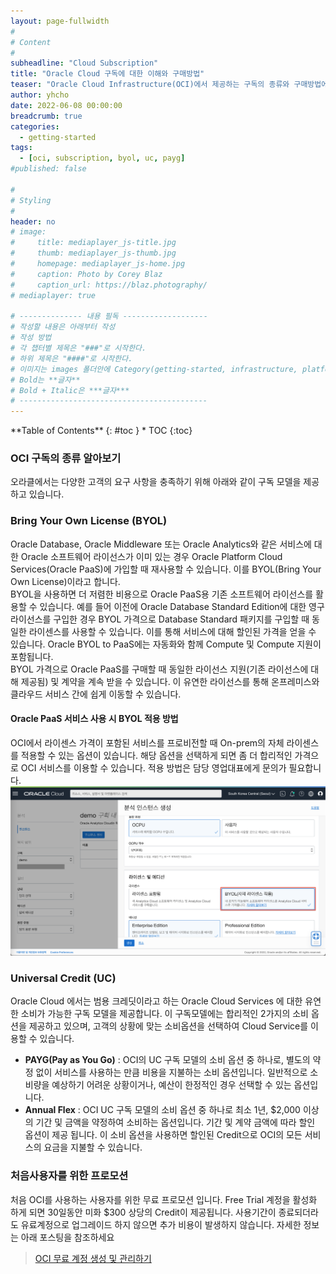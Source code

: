 ```yaml
---
layout: page-fullwidth
#
# Content
#
subheadline: "Cloud Subscription"
title: "Oracle Cloud 구독에 대한 이해와 구매방법"
teaser: "Oracle Cloud Infrastructure(OCI)에서 제공하는 구독의 종류와 구매방법에 대해 알아봅니다."
author: yhcho
date: 2022-06-08 00:00:00
breadcrumb: true
categories:
  - getting-started
tags:
  - [oci, subscription, byol, uc, payg]
#published: false

#
# Styling
#
header: no
# image:
#     title: mediaplayer_js-title.jpg
#     thumb: mediaplayer_js-thumb.jpg
#     homepage: mediaplayer_js-home.jpg
#     caption: Photo by Corey Blaz
#     caption_url: https://blaz.photography/
# mediaplayer: true

# -------------- 내용 필독 -------------------
# 작성할 내용은 아래부터 작성
# 작성 방법
# 각 챕터별 제목은 "###"로 시작한다.
# 하위 제목은 "####"로 시작한다.
# 이미지는 images 폴더안에 Category(getting-started, infrastructure, platform, database, aiml)에 넣고 사용 시 "../../images/카테고리명/이미지" 형태로 참조한다.
# Bold는 **글자**
# Bold + Italic은 ***글자***
# ------------------------------------------
---
```


<div class="panel radius" markdown="1">
**Table of Contents**
{: #toc }
*  TOC
{:toc}
</div>

### OCI 구독의 종류 알아보기
오라클에서는 다양한 고객의 요구 사항을 충족하기 위해 아래와 같이 구독 모델을 제공하고 있습니다.

### Bring Your Own License (BYOL)
Oracle Database, Oracle Middleware 또는 Oracle Analytics와 같은 서비스에 대한 Oracle 소프트웨어 라이선스가 이미 있는 경우 Oracle Platform Cloud Services(Oracle PaaS)에 가입할 때 재사용할 수 있습니다. 이를 BYOL(Bring Your Own License)이라고 합니다.
<br>
BYOL을 사용하면 더 저렴한 비용으로 Oracle PaaS용 기존 소프트웨어 라이선스를 활용할 수 있습니다. 예를 들어 이전에 Oracle Database Standard Edition에 대한 영구 라이선스를 구입한 경우 BYOL 가격으로 Database Standard 패키지를 구입할 때 동일한 라이센스를 사용할 수 있습니다. 이를 통해 서비스에 대해 할인된 가격을 얻을 수 있습니다. Oracle BYOL to PaaS에는 자동화와 함께 Compute 및 Compute 지원이 포함됩니다.
<br>
BYOL 가격으로 Oracle PaaS를 구매할 때 동일한 라이선스 지원(기존 라이선스에 대해 제공됨) 및 계약을 계속 받을 수 있습니다. 이 유연한 라이선스를 통해 온프레미스와 클라우드 서비스 간에 쉽게 이동할 수 있습니다.

#### Oracle PaaS 서비스 사용 시 BYOL 적용 방법
OCI에서 라이센스 가격이 포함된 서비스를 프로비전할 때 On-prem의 자체 라이센스를 적용할 수 있는 옵션이 있습니다. 해당 옵션을 선택하게 되면 좀 더 합리적인 가격으로 OCI 서비스를 이용할 수 있습니다. 적용 방법은 담당 영업대표에게 문의가 필요합니다.
    ![BYOL Sample](/assets/img/getting-started/2022/oci-byol-example.png " ")

### Universal Credit (UC)
Oracle Cloud 에서는 범용 크레딧이라고 하는 Oracle Cloud Services 에 대한 유연한 소비가 가능한 구독 모델을 제공합니다. 
이 구독모델에는 합리적인 2가지의 소비 옵션을 제공하고 있으며, 고객의 상황에 맞는 소비옵션을 선택하여 Cloud Service를 이용할 수 있습니다.
 - **PAYG(Pay as You Go)** : OCI의 UC 구독 모델의 소비 옵션 중 하나로, 별도의 약정 없이 서비스를 사용하는 만큼 비용을 지불하는 소비 옵션입니다. 일반적으로 소비량을 예상하기 어려운 상황이거나, 예산이 한정적인 경우 선택할 수 있는 옵션입니다.
 - **Annual Flex** : OCI UC 구독 모델의 소비 옵션 중 하나로 최소 1년, $2,000 이상의 기간 및 금액을 약정하여 소비하는 옵션입니다. 기간 및 계약 금액에 따라 할인 옵션이 제공 됩니다. 이 소비 옵션을 사용하면 할인된 Credit으로 OCI의 모든 서비스의 요금을 지불할 수 있습니다.


### 처음사용자를 위한 프로모션
처음 OCI를 사용하는 사용자를 위한 무료 프로모션 입니다. Free Trial 계정을 활성화 하게 되면 30일동안 미화 $300 상당의 Credit이 제공됩니다. 
사용기간이 종료되더라도 유료계정으로 업그레이드 하지 않으면 추가 비용이 발생하지 않습니다.
자세한 정보는 아래 포스팅을 참조하세요
> [OCI 무료 계정 생성 및 관리하기](/getting-started/free-oci-promotions/)
